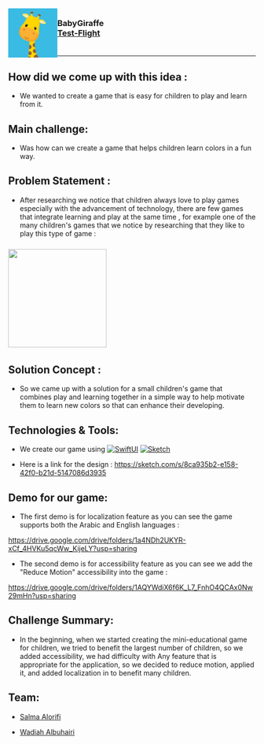 <!-- PROJECT LOGO -->
<div>

<h3><img align="left" width="100" height="100" src="App_Icon.png"> <br/>  BabyGiraffe  <br/>
 <a href="">Test-Flight</a> <br/> <br/> </h3>   
 </div>  
 
---

 
 
## How did we come up with this idea :
- We wanted to create a game that is easy for children to play and learn from it.

 
## Main challenge:
- Was how can we create a game that helps children learn colors in a fun way.

## Problem Statement :
- After researching we notice that children always love to play games especially with the advancement of technology, there are few games that integrate learning and play at the same time , for example one of the many children's games that we notice by researching that they like to play this type of game :

 <h3 align="left"><img src="https://user-images.githubusercontent.com/116716645/211879623-6e4b4cd7-231d-4c73-9633-9dcd19929bbb.png" width="200" height="200"></h3>


## Solution Concept : 
- So we came up with a solution for a small children's game that combines play and learning together in a simple way to help motivate them to learn new colors so that can enhance their developing.

## Technologies & Tools: 
- We create our game using [![SwiftUI][SwiftUI-img]][SwiftUI-url] [![Sketch][Sketch-img]][Sketch-url]  
 

- Here is a link for the design : 
https://sketch.com/s/8ca935b2-e158-42f0-b21d-5147086d3935


## Demo for our game: 
- The first demo is for localization feature as you can see the game supports both the Arabic and English languages :

https://drive.google.com/drive/folders/1a4NDh2UKYR-xCf_4HVKu5qcWw_KijeLY?usp=sharing


- The second demo is for accessibility feature as you can see we add the "Reduce Motion" accessibility into the game :

https://drive.google.com/drive/folders/1AQYWdiX6f6K_L7_FnhO4QCAx0Nw29mHn?usp=sharing


## Challenge Summary:
- In the beginning, when we started creating the mini-educational game for children, we tried to benefit the largest number of children, so we added accessibility, we had difficulty with Any feature that is appropriate for the application, so we decided to reduce motion, applied it, and added localization in to benefit many children.

 
 ## Team:
 - <a href="http://linkedin.com/in/salma-alorifi-0544801a6/"> Salma Alorifi </a>  

- <a href="https://www.linkedin.com/in/wadiah-336306181?original_referer="> Wadiah Albuhairi </a>



<!-- MARKDOWN LINKS & IMAGES -->

<!-- https://www.markdownguide.org/basic-syntax/#reference-style-links -->

[SwiftUI-img]: https://img.shields.io/badge/-SwiftUI-blue

[SwiftUI-url]: https://developer.apple.com/xcode/swiftui/

[Sketch-img]: https://img.shields.io/badge/-Sketch-yellow

[Sketch-url]: https://www.sketch.com





